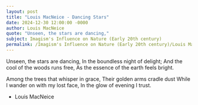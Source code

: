 ```yaml
---
layout: post
title: "Louis MacNeice - Dancing Stars"
date: 2024-12-30 12:00:00 -0000
author: Louis MacNeice
quote: "Unseen, the stars are dancing,"
subject: Imagism's Influence on Nature (Early 20th century)
permalink: /Imagism's Influence on Nature (Early 20th century)/Louis MacNeice/Louis MacNeice - Dancing Stars
---
```


Unseen, the stars are dancing,
In the boundless night of delight;
And the cool of the woods runs free,
As the essence of the earth feels bright.

Among the trees that whisper in grace,
Their golden arms cradle dust
While I wander on with my lost face,
In the glow of evening I trust.


- Louis MacNeice
